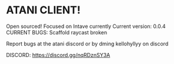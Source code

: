 # ATANI CLIENT!
Open sourced!
Focused on Intave currently
Current version: 0.0.4
CURRENT BUGS:
Scaffold raycast broken

Report bugs at the atani discord or by dming kellohyllyy on discord

DISCORD: https://discord.gg/nqRDznSY3A
